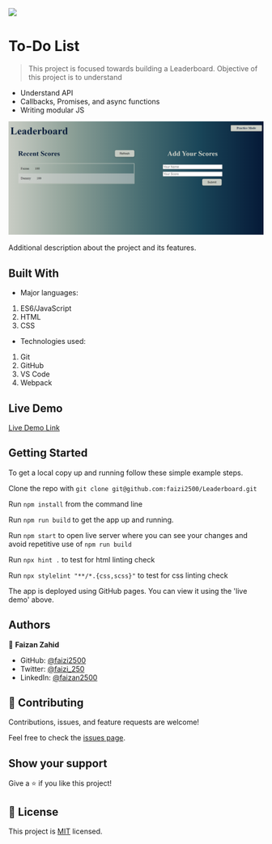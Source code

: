 ![](https://img.shields.io/badge/Microverse-blueviolet)

# To-Do List

> This project is focused towards building a Leaderboard. Objective of this project is to understand 
- Understand API
- Callbacks, Promises, and async functions
- Writing modular JS

![screenshot](./src/final-leaderboard.png)

Additional description about the project and its features.

## Built With

- Major languages:
1. ES6/JavaScript
2. HTML
3. CSS
- Technologies used:
1. Git
2. GitHub
3. VS Code
4. Webpack

## Live Demo

[Live Demo Link](https://faizi2500.github.io/Leaderboard/dist/)


## Getting Started

To get a local copy up and running follow these simple example steps.

Clone the repo with `git clone git@github.com:faizi2500/Leaderboard.git`

Run `npm install` from the command line

Run `npm run build` to get the app up and running.

Run `npm start` to open live server where you can see your changes and avoid repetitive use of `npm run build`

Run `npx hint .` to test for html linting check

Run `npx stylelint "**/*.{css,scss}"` to test for css linting check

The app is deployed using GitHub pages. You can view it using the 'live demo' above.

## Authors

👤 **Faizan Zahid**

- GitHub: [@faizi2500 ](https://github.com/faizi2500)
- Twitter: [@faizi_250 ](https://twitter.com/Faizy_250) 
- LinkedIn: [@faizan2500](www.linkedin.com/in/faizan2500)

## 🤝 Contributing

Contributions, issues, and feature requests are welcome!

Feel free to check the [issues page](../../issues/).

## Show your support

Give a ⭐️ if you like this project!


## 📝 License

This project is [MIT](./MIT.md) licensed.